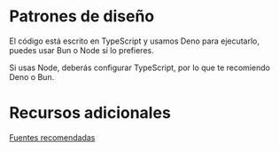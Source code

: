 # Patrones de diseño

El código está escrito en TypeScript y usamos Deno para ejecutarlo, puedes usar Bun o Node si lo prefieres.

Si usas Node, deberás configurar TypeScript, por lo que te recomiendo Deno o Bun.

# Recursos adicionales

[Fuentes recomendadas](https://gist.github.com/Klerith/f7f558766cb9ad8f36e471cceb5dd910)

